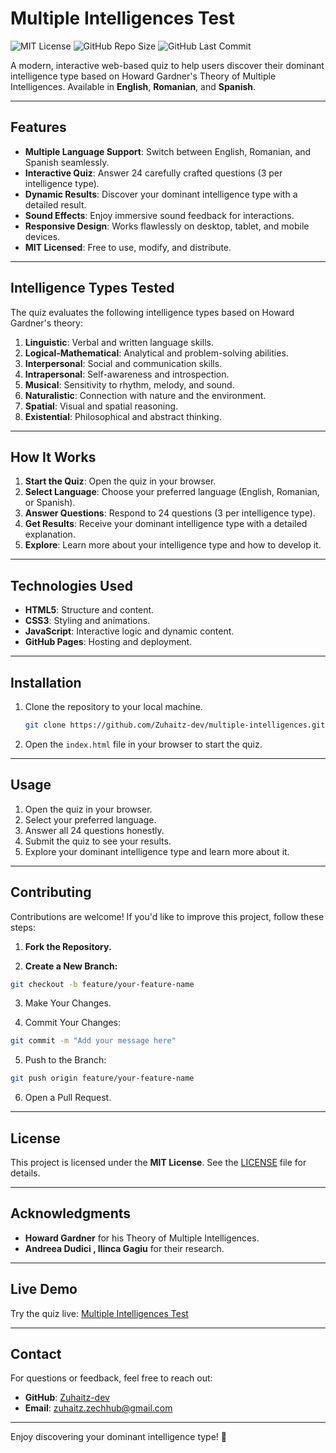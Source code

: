   # Multiple Intelligences Test

![MIT License](https://img.shields.io/badge/License-MIT-blue.svg)
![GitHub Repo Size](https://img.shields.io/github/repo-size/Zuhaitz-dev/multiple-intelligences)
![GitHub Last Commit](https://img.shields.io/github/last-commit/Zuhaitz-dev/multiple-intelligences)

A modern, interactive web-based quiz to help users discover their dominant intelligence type based on Howard Gardner's Theory of Multiple Intelligences. Available in **English**, **Romanian**, and **Spanish**.

---

## Features

- **Multiple Language Support**: Switch between English, Romanian, and Spanish seamlessly.
- **Interactive Quiz**: Answer 24 carefully crafted questions (3 per intelligence type).
- **Dynamic Results**: Discover your dominant intelligence type with a detailed result.
- **Sound Effects**: Enjoy immersive sound feedback for interactions.
- **Responsive Design**: Works flawlessly on desktop, tablet, and mobile devices.
- **MIT Licensed**: Free to use, modify, and distribute.

---

## Intelligence Types Tested

The quiz evaluates the following intelligence types based on Howard Gardner's theory:

1. **Linguistic**: Verbal and written language skills.
2. **Logical-Mathematical**: Analytical and problem-solving abilities.
3. **Interpersonal**: Social and communication skills.
4. **Intrapersonal**: Self-awareness and introspection.
5. **Musical**: Sensitivity to rhythm, melody, and sound.
6. **Naturalistic**: Connection with nature and the environment.
7. **Spatial**: Visual and spatial reasoning.
8. **Existential**: Philosophical and abstract thinking.

---

## How It Works

1. **Start the Quiz**: Open the quiz in your browser.
2. **Select Language**: Choose your preferred language (English, Romanian, or Spanish).
3. **Answer Questions**: Respond to 24 questions (3 per intelligence type).
4. **Get Results**: Receive your dominant intelligence type with a detailed explanation.
5. **Explore**: Learn more about your intelligence type and how to develop it.

---

## Technologies Used

- **HTML5**: Structure and content.
- **CSS3**: Styling and animations.
- **JavaScript**: Interactive logic and dynamic content.
- **GitHub Pages**: Hosting and deployment.

---

## Installation

1. Clone the repository to your local machine.
   ```bash
   git clone https://github.com/Zuhaitz-dev/multiple-intelligences.git
   ``` 
2. Open the `index.html` file in your browser to start the quiz.

---

## Usage

1. Open the quiz in your browser.
2. Select your preferred language.
3. Answer all 24 questions honestly.
4. Submit the quiz to see your results.
5. Explore your dominant intelligence type and learn more about it.

---

## Contributing

Contributions are welcome! If you'd like to improve this project, follow these steps:

1. **Fork the Repository.**

2. **Create a New Branch:**
```bash
git checkout -b feature/your-feature-name
```
3. Make Your Changes.

4. Commit Your Changes:
```bash
git commit -m "Add your message here"
```
5. Push to the Branch:
```bash
git push origin feature/your-feature-name
```
6. Open a Pull Request.

---

## License

This project is licensed under the **MIT License**. See the [LICENSE](LICENSE) file for details.

---

## Acknowledgments

- **Howard Gardner** for his Theory of Multiple Intelligences.
- **Andreea Dudici , Ilinca Gagiu** for their research.
  
---

## Live Demo

Try the quiz live: [Multiple Intelligences Test](https://zuhaitz-dev.github.io/multiple-intelligences/)

---

## Contact

For questions or feedback, feel free to reach out:

- **GitHub**: [Zuhaitz-dev](https://github.com/Zuhaitz-dev)
- **Email**: zuhaitz.zechhub@gmail.com

---

Enjoy discovering your dominant intelligence type! 🚀
